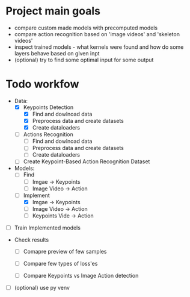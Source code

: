 # Project main goals
- compare custom made models with precomputed models
- compare action recognition based on 'image videos' and 'skeleton videos'
- inspect trained models - what kernels were found and how do some layers behave based on given inpt
- (optional) try to find some optimal input for some output

# Todo workfow
- Data:
  - [x] Keypoints Detection
    - [x] Find and dowlnoad data
    - [x] Preprocess data and create datasets
    - [x] Create dataloaders

  - [ ] Actions Recognition
    - [ ] Find and dowlnoad data
    - [ ] Preprocess data and create datasets
    - [ ] Create dataloaders

  - [ ] Create Keypoint-Based Action Recognition Dataset

- Models:
  - [ ] Find
    - [ ] Imgae -> Keypoints
    - [ ] Image Video -> Action

  - [ ] Implement
    - [x] Imgae -> Keypoints
    - [ ] Image Video -> Action
    - [ ] Keypoints Vide -> Action

- [ ] Train Implemented models

- Check results
  - [ ] Comapre preview of few samples
  - [ ] Compare few types of loss'es
  - [ ] Compare Keypoints vs Image Action detection


- [ ] (optional) use py venv
